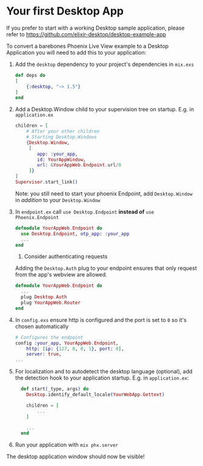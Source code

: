 # Your first Desktop App

If you prefer to start with a working Desktop sample application, please refer to https://github.com/elixir-desktop/desktop-example-app

To convert a barebones Phoenix Live View example to a Desktop Application you will need to add this to your application:

1. Add the `desktop` dependency to your project's dependencies in `mix.exs`

    ```elixir
    def deps do
    [
        {:desktop, "~> 1.5"}
    ]
    end
    ```

1. Add a Desktop.Window child to your supervision tree on startup. E.g. in `application.ex`

    ```elixir
    children = [
        # After your other children
        # Starting Desktop.Windows
		{Desktop.Window,
         [
            app: :your_app,
            id: YourAppWindow,
            url: &YourAppWeb.Endpoint.url/0
         ]}
	]
    Supervisor.start_link()
    ```

	Note: you still need to start your phoenix Endpoint, add `Desktop.Window` in _addition_ to your `Desktop.Window`

1. In `endpoint.ex` call `use Desktop.Endpoint` **instead of** `use Phoenix.Endpoint`

    ```elixir
    defmodule YourAppWeb.Endpoint do
      use Desktop.Endpoint, otp_app: :your_app
      ...
    end
    ```

    1. Consider authenticating requests

    Adding the `Desktop.Auth` plug to your endpoint ensures that only request from the app's webview are allowed.

    ```elixir
    defmodule YourAppWeb.Endpoint do
      ...
      plug Desktop.Auth
      plug YourAppWeb.Router
    end
    ```

1. In `config.exs` ensure http is configured and the port is set to `0` so it's chosen automatically

    ```elixir
    # Configures the endpoint
    config :your_app, YourAppWeb.Endpoint,
        http: [ip: {127, 0, 0, 1}, port: 0],
        server: true,
    ...
    ```

1. For localization and to autodetect the desktop language (optional), add the detection hook to your application startup. E.g. in `application.ex`:


    ```elixir
      def start(_type, args) do
        Desktop.identify_default_locale(YourWebApp.Gettext)

        children = [
            ...
        ]

        ...
      end
    ```

1. Run your application with `mix phx.server`

  The desktop application window should now be visible!
